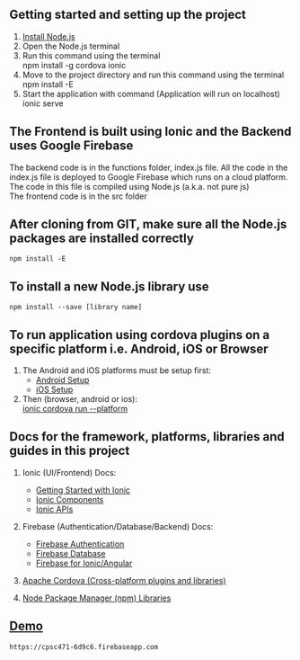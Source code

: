 ## Getting started and setting up the project
1. [Install Node.js](https://nodejs.org/en/)
2. Open the Node.js terminal
3. Run this command using the terminal  
    npm install -g cordova ionic
4. Move to the project directory and run this command using the terminal  
    npm install -E  
5. Start the application with command (Application will run on localhost)  
    ionic serve  


## The Frontend is built using Ionic and the Backend uses Google Firebase
The backend code is in the functions folder, index.js file. All the code in the index.js file is deployed to Google Firebase which runs on a cloud platform. The code in this file is compiled using Node.js (a.k.a. not pure js)  
The frontend code is in the src folder


## After cloning from GIT, make sure all the Node.js packages are installed correctly
    npm install -E


## To install a new Node.js library use
    npm install --save [library name]


## To run application using cordova plugins on a specific platform i.e. Android, iOS or Browser
1. The Android and iOS platforms must be setup first:   
    * [Android Setup](https://cordova.apache.org/docs/en/latest/guide/platforms/android/index.html)  
    * [iOS Setup](https://cordova.apache.org/docs/en/latest/guide/platforms/ios/index.html)  
2. Then (browser, android or ios):  
    [ionic cordova run --platform](https://ionicframework.com/docs/cli/cordova/run/)  


## Docs for the framework, platforms, libraries and guides in this project
1. Ionic (UI/Frontend) Docs:  
    * [Getting Started with Ionic](https://ionicframework.com/getting-started)
    * [Ionic Components](https://ionicframework.com/docs/components)
    * [Ionic APIs](https://ionicframework.com/docs/api)

2. Firebase (Authentication/Database/Backend) Docs:  
    * [Firebase Authentication](https://firebase.google.com/docs/auth)
    * [Firebase Database](https://firebase.google.com/docs/database)
    * [Firebase for Ionic/Angular](https://github.com/angular/angularfire2)

3. [Apache Cordova (Cross-platform plugins and libraries)](https://cordova.apache.org/plugins/)

4. [Node Package Manager (npm) Libraries](https://www.npmjs.com/)


## [Demo](https://cpsc471-6d9c6.firebaseapp.com)
    https://cpsc471-6d9c6.firebaseapp.com
